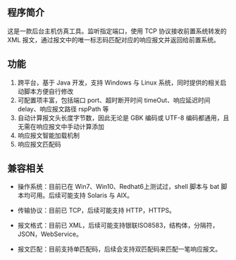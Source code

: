 ## 程序简介

这是一款后台主机仿真工具。监听指定端口，使用 TCP 协议接收前置系统转发的 XML 报文，通过报文中的唯一标志码匹配对应的响应报文并返回给前置系统。

## 功能

1. 跨平台，基于 Java 开发，支持 Windows 与 Linux 系统，同时提供的相关启动脚本方便自行修改
2. 可配置项丰富，包括端口 port、超时断开时间 timeOut、响应延迟时间 delay、响应报文路径 rspPath 等 
3. 自动计算报文头长度字节数，因此无论是 GBK 编码或 UTF-8 编码都通用，且无需在响应报文中手动计算添加
4. 响应报文智能加载机制
5. 响应报文匹配码

## 兼容相关

+ 操作系统：目前已在 Win7、Win10、Redhat6上测试过，shell 脚本与 bat 脚本均可用。后续可能支持 Solaris 与 AIX。

+ 传输协议：目前已 TCP，后续可能支持 HTTP，HTTPS。

+ 报文格式：目前已 XML，后续可能支持银联ISO8583，结构体，分隔符，JSON，WebService。

+ 报文匹配：目前支持单匹配码，后续会支持双匹配码来匹配一笔响应报文。

